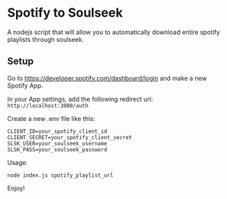 # Spotify to Soulseek

A nodejs script that will allow you to automatically download entire spotify playlists through soulseek.

## Setup

Go to https://developer.spotify.com/dashboard/login and make a new Spotify App. 

In your App settings, add the following redirect url: `http://localhost:3000/auth`

Create a new .env file like this:
```
CLIENT_ID=your_spotify_client_id
CLIENT_SECRET=your_spotify_client_secret
SLSK_USER=your_soulseek_username
SLSK_PASS=your_soulseek_password
```

Usage:
```
node index.js spotify_playlist_url
```
Enjoy! 
